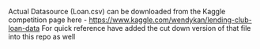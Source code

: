 Actual Datasource (Loan.csv) can be downloaded from the Kaggle competition page here - https://www.kaggle.com/wendykan/lending-club-loan-data
For quick reference have added the cut down version of that file into this repo as well
